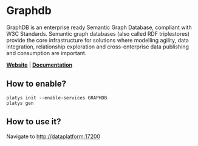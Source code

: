 # Graphdb

GraphDB is an enterprise ready Semantic Graph Database, compliant with W3C Standards. Semantic graph databases (also called RDF triplestores) provide the core infrastructure for solutions where modelling agility, data integration, relationship exploration and cross-enterprise data publishing and consumption are important.  

**[Website](https://graphdb.ontotext.com/)** | **[Documentation](https://graphdb.ontotext.com/documentation/free/)** 

## How to enable?

```
platys init --enable-services GRAPHDB
platys gen
```

## How to use it?

Navigate to <http://dataplatform:17200>